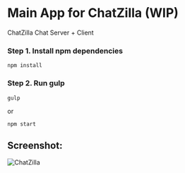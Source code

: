 # Main App for ChatZilla (WIP)
ChatZilla Chat Server + Client



### Step 1. Install npm dependencies

 `npm install`

### Step 2. Run gulp

 `gulp`
 
 or

 `npm start`


## Screenshot:
![ChatZilla](https://i.imgur.com/P9eS1Wr.png "ChatZilla")



